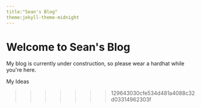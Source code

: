 ```yaml
---
title:"Sean's Blog"
theme:jekyll-theme-midnight
---
```

# Welcome to Sean's Blog
My blog is currently under construction, so please wear a hardhat while you're here. 

My Ideas
>>>>>>> 129643030cfe534d481a4088c32d03314962303f
